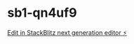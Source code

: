 # sb1-qn4uf9

[Edit in StackBlitz next generation editor ⚡️](https://stackblitz.com/~/github.com/asatonya/sb1-qn4uf9)